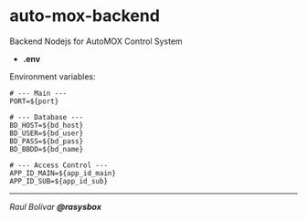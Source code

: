 # auto-mox-backend
Backend Nodejs for AutoMOX Control System

- **.env**

Environment variables:

```text
# --- Main ---
PORT=${port}

# --- Database ---
BD_HOST=${bd_host}
BD_USER=${bd_user}
BD_PASS=${bd_pass}
BD_BBDD=${bd_name}

# --- Access Control ---
APP_ID_MAIN=${app_id_main}
APP_ID_SUB=${app_id_sub}
```

---
*Raul Bolivar **@rasysbox***